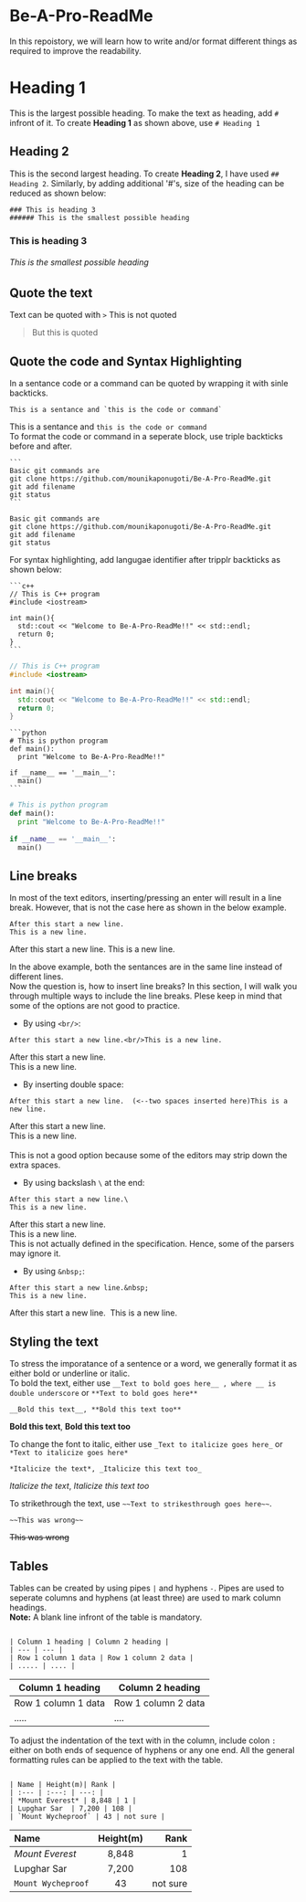 # Be-A-Pro-ReadMe
In this repoistory, we will learn how to write and/or format different things as required to improve the readability.

# Heading 1
This is the largest possible heading. To make the text as heading, add `#` infront of it. 
To create **Heading 1** as shown above, use `# Heading 1`

## Heading 2
This is the second largest heading. To create **Heading 2**, I have used `## Heading 2`. Similarly, by adding additional '#'s, size of the heading can be reduced as shown below:
```
### This is heading 3
###### This is the smallest possible heading
```
### This is heading 3
###### This is the smallest possible heading

## Quote the text
Text can be quoted with `>`
This is not quoted
> But this is quoted
## Quote the code and Syntax Highlighting
In a sentance code or a command can be quoted by wrapping it with sinle backticks.
```
This is a sentance and `this is the code or command`
```
This is a sentance and `this is the code or command`<br/>
To format the code or command in a seperate block, use triple backticks before and after.
```` 
```
Basic git commands are
git clone https://github.com/mounikaponugoti/Be-A-Pro-ReadMe.git
git add filename
git status
```
````
```
Basic git commands are
git clone https://github.com/mounikaponugoti/Be-A-Pro-ReadMe.git
git add filename
git status
```
For syntax highlighting, add langugae identifier after tripplr backticks as shown below:
```` 
```c++
// This is C++ program
#include <iostream>

int main(){
  std::cout << "Welcome to Be-A-Pro-ReadMe!!" << std::endl;
  return 0;
}
```
````
```c++
// This is C++ program
#include <iostream>

int main(){
  std::cout << "Welcome to Be-A-Pro-ReadMe!!" << std::endl;
  return 0;
}
```
```` 
```python
# This is python program
def main():
  print "Welcome to Be-A-Pro-ReadMe!!"
 
if __name__ == '__main__':
  main()
```
````
```python
# This is python program
def main():
  print "Welcome to Be-A-Pro-ReadMe!!"
 
if __name__ == '__main__':
  main()
```
## Line breaks
In most of the text editors, inserting/pressing an enter will result in a line break. However, that is not the case here as shown in the below example.
```
After this start a new line.
This is a new line.
```
After this start a new line.
This is a new line.

In the above example, both the sentances are in the same line instead of different lines. <br/> Now the question is, how to insert line breaks? 
In this section, I will walk you through multiple ways to include the line breaks. Plese keep in mind that some of the options are not good to practice. <br/>

- By using `<br/>`:
```
After this start a new line.<br/>This is a new line.
```
  After this start a new line.<br/>This is a new line.

- By inserting double space:
```
After this start a new line.  (<--two spaces inserted here)This is a new line.
```
  After this start a new line.  
  This is a new line. <br/><br/>
  This is not a good option because some of the editors may strip down the extra spaces.
- By using backslash `\` at the end:
```
After this start a new line.\
This is a new line.
```
  After this start a new line.\
  This is a new line. <br/>
  This is not actually defined in the specification. Hence, some of the parsers may ignore it.

- By using `&nbsp;`:
```
After this start a new line.&nbsp;
This is a new line.
```
  After this start a new line.&nbsp;
  This is a new line. <br/>

## Styling the text
To stress the imporatance of a sentence or a word, we generally format it as either bold or underline or italic.  
To bold the text, either use `__Text to bold goes here__ , where __ is double underscore` or `**Text to bold goes here** `  
```
__Bold this text__, **Bold this text too**
```
__Bold this text__, **Bold this text too**  

To change the font to italic, either use `_Text to italicize goes here_` or `*Text to italicize goes here*`  
```
*Italicize the text*, _Italicize this text too_ 
```
*Italicize the text*, _Italicize this text too_ 

To strikethrough the text, use `~~Text to strikesthrough goes here~~`.  
```
~~This was wrong~~
```
~~This was wrong~~

## Tables
Tables can be created by using pipes `|` and hyphens `-`. Pipes are used to seperate columns and hyphens (at least three) are used to mark column headings.<br/>
**Note:** A blank line infront of the table is mandatory.
```

| Column 1 heading | Column 2 heading |
| --- | --- |
| Row 1 column 1 data | Row 1 column 2 data |
| ..... | .... |
```

| Column 1 heading | Column 2 heading |
| --- | --- |
| Row 1 column 1 data | Row 1 column 2 data |
| ..... | .... |

To adjust the indentation of the text with in the column, include colon `:` either on both ends of sequence of hyphens or any one end. All the general formatting rules can be applied to the text with the table.

```

| Name | Height(m)| Rank |
| :--- | :---: | ---: |
| *Mount Everest* | 8,848 | 1 |
| Lupghar Sar  | 7,200 | 108 |
| `Mount Wycheproof` | 43 | not sure |
```

| Name | Height(m)| Rank |
| :--- | :---: | ---: |
| *Mount Everest* | 8,848 | 1 |
| Lupghar Sar  | 7,200 | 108 |
| `Mount Wycheproof` | 43 | not sure |
